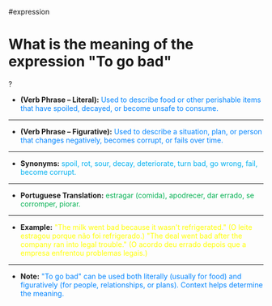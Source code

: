 #expression
# What is the meaning of the expression "To go bad"
?
- **(Verb Phrase – Literal):** <span style="color:rgb(0, 132, 255)">Used to describe food or other perishable items that have spoiled, decayed, or become unsafe to consume.</span>
---
- **(Verb Phrase – Figurative):** <span style="color:rgb(0, 132, 255)">Used to describe a situation, plan, or person that changes negatively, becomes corrupt, or fails over time.</span>
---
- **Synonyms:** <span style="color:rgb(0, 176, 240)">spoil, rot, sour, decay, deteriorate, turn bad, go wrong, fail, become corrupt.</span>
---
- **Portuguese Translation:** <span style="color:rgb(0, 176, 80)">estragar (comida), apodrecer, dar errado, se corromper, piorar.</span>
---
- **Example:** <span style="color:rgb(255, 255, 0)">"The milk went bad because it wasn't refrigerated." (O leite estragou porque não foi refrigerado.)
    "The deal went bad after the company ran into legal trouble." (O acordo deu errado depois que a empresa enfrentou problemas legais.)</span>
---
- **Note:** <span style="color:rgb(0, 132, 255)">"To go bad" can be used both literally (usually for food) and figuratively (for people, relationships, or plans). Context helps determine the meaning.</span>
<!--SR:!2025-06-01,2,240-->